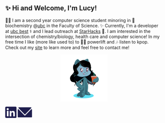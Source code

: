 ## ✨ Hi and Welcome, I'm Lucy!
👩‍💻 I am a second year computer science student minoring in 🧬 biochemistry @[ubc](https://ubc.ca) in the Faculty of Science. ✨ Currently, I'm a developer at [ubc best](https://github.com/UBC-BEST) ⚕️ and I lead outreach at [StarHacks](https://www.starhacks.tech/) 💫. I am interested in the intersection of chemistry/biology, health care and computer science! In my free time I like (more like used to) to 🏋️‍♀️ powerlift and 🎶 listen to kpop. Check out my [site](http://lhao03.github.io/) to learn more and feel free to contact me!

<p align="center">
	<img src="octocat-1607469329228.png" height="150px">
</p


<p align="center">
	<a href="https://linkedin.com/in/lucy-hao"><img src="LinkedInDark.svg"></a>
	<a href="mailto:hao.lucyy@gmail.com"><img src="EmailDark.svg"></a>
</p>
